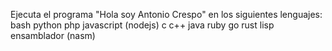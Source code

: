 Ejecuta el programa "Hola soy Antonio Crespo" en los siguientes lenguajes:
bash
python
php
javascript (nodejs)
c
c++
java
ruby
go
rust
lisp
ensamblador (nasm)